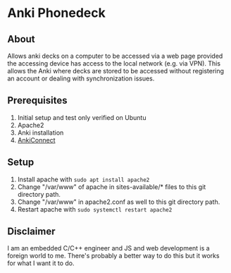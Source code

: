 # Anki Phonedeck

## About

Allows anki decks on a computer to be accessed via a web page provided the accessing device has access to the local network (e.g. via VPN). This allows the Anki where decks are stored to be accessed without registering an account or dealing with synchronization issues.

## Prerequisites

1. Initial setup and test only verified on Ubuntu
1. Apache2
1. Anki installation
1. [AnkiConnect](https://github.com/FooSoft/anki-connect)

## Setup

1. Install apache with `sudo apt install apache2`
1. Change "/var/www" of apache in sites-available/\* files to this git directory path.
1. Change "/var/www" in apache2.conf as well to this git directory path.
1. Restart apache with `sudo systemctl restart apache2`

## Disclaimer

I am an embedded C/C++ engineer and JS and web development is a foreign world to me. There's probably a better way to do this but it works for what I want it to do.
